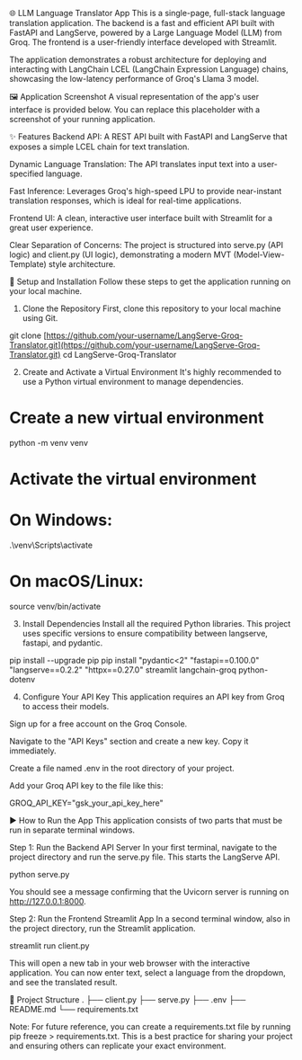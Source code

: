 🌐 LLM Language Translator App
This is a single-page, full-stack language translation application. The backend is a fast and efficient API built with FastAPI and LangServe, powered by a Large Language Model (LLM) from Groq. The frontend is a user-friendly interface developed with Streamlit.

The application demonstrates a robust architecture for deploying and interacting with LangChain LCEL (LangChain Expression Language) chains, showcasing the low-latency performance of Groq's Llama 3 model.

🖼️ Application Screenshot
A visual representation of the app's user interface is provided below. You can replace this placeholder with a screenshot of your running application.

✨ Features
Backend API: A REST API built with FastAPI and LangServe that exposes a simple LCEL chain for text translation.

Dynamic Language Translation: The API translates input text into a user-specified language.

Fast Inference: Leverages Groq's high-speed LPU to provide near-instant translation responses, which is ideal for real-time applications.

Frontend UI: A clean, interactive user interface built with Streamlit for a great user experience.

Clear Separation of Concerns: The project is structured into serve.py (API logic) and client.py (UI logic), demonstrating a modern MVT (Model-View-Template) style architecture.

🚀 Setup and Installation
Follow these steps to get the application running on your local machine.

1. Clone the Repository
First, clone this repository to your local machine using Git.

git clone [https://github.com/your-username/LangServe-Groq-Translator.git](https://github.com/your-username/LangServe-Groq-Translator.git)
cd LangServe-Groq-Translator

2. Create and Activate a Virtual Environment
It's highly recommended to use a Python virtual environment to manage dependencies.

# Create a new virtual environment
python -m venv venv

# Activate the virtual environment
# On Windows:
.\venv\Scripts\activate
# On macOS/Linux:
source venv/bin/activate

3. Install Dependencies
Install all the required Python libraries. This project uses specific versions to ensure compatibility between langserve, fastapi, and pydantic.

pip install --upgrade pip
pip install "pydantic<2" "fastapi==0.100.0" "langserve==0.2.2" "httpx==0.27.0" streamlit langchain-groq python-dotenv

4. Configure Your API Key
This application requires an API key from Groq to access their models.

Sign up for a free account on the Groq Console.

Navigate to the "API Keys" section and create a new key. Copy it immediately.

Create a file named .env in the root directory of your project.

Add your Groq API key to the file like this:

GROQ_API_KEY="gsk_your_api_key_here"

▶️ How to Run the App
This application consists of two parts that must be run in separate terminal windows.

Step 1: Run the Backend API Server
In your first terminal, navigate to the project directory and run the serve.py file. This starts the LangServe API.

python serve.py

You should see a message confirming that the Uvicorn server is running on http://127.0.0.1:8000.

Step 2: Run the Frontend Streamlit App
In a second terminal window, also in the project directory, run the Streamlit application.

streamlit run client.py

This will open a new tab in your web browser with the interactive application. You can now enter text, select a language from the dropdown, and see the translated result.

📁 Project Structure
.
├── client.py
├── serve.py
├── .env
├── README.md
└── requirements.txt  

Note: For future reference, you can create a requirements.txt file by running pip freeze > requirements.txt. This is a best practice for sharing your project and ensuring others can replicate your exact environment.
